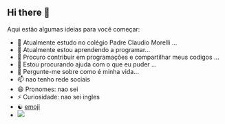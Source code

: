 ## Hi there 👋

Aqui estão algumas ideias para você começar:

- 🔭 Atualmente estudo no colégio Padre Claudio Morelli ...
- 🌱 Atualmente estou aprendendo a programar...
- 👯 Procuro contribuir em programações e compartilhar meus codigos ...
- 🤔 Estou procurando ajuda com o que eu puder ...
- 💬 Pergunte-me sobre como é minha vida...
- 📫 nao tenho rede sociais
- 😄 Pronomes: nao sei
- ⚡ Curiosidade: nao sei ingles 
- ☯️ [emoji](www.getemoji.com.br)
- ![](https://media1.tenor.com/m/BfiZPMBDSPwAAAAC/monkey-smoke-monkey.gif)
